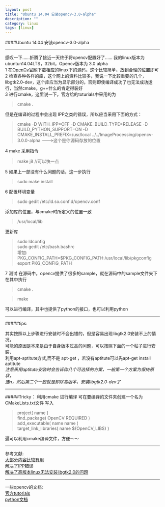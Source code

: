 ```yaml
---
layout: post
title: "Ubuntu 14.04 安装opencv-3.0-alpha"
description: ""
category: linux
tags: [linux]
---
```




####Ubuntu 14.04 安装opencv-3.0-alpha


--------



 感叹一下……折腾了接近一天终于将opencv配置好了……
 我的linux版本为ubuntun14.04LTS，32bit，Opencv版本为 3.0 alpha          
 1 在[OpenCv官网](http://opencv.org/)下载相应的linux下的源码，这个比较简单，放到合理的位置即可         
 2 检查各种各样的库，这个网上的资料比较多，我说一下比较重要的几个，libgtk2.0-dev，这个库应当为显示部分的，否则即使编译成功了也无法成功运行，当然cmake，g++什么的肯定得装好             
 3 进行cmake，这里说一下，官方给的toturials中采用的为
 >cmake .
 
 但是在编译的过程中会出现 IPP之类的错误，所以应当采用下面的方式：
>cmake -D WITH_IPP=OFF -D CMAKE_BUILD_TYPE=RELEASE -D BUILD_PYTHON_SUPPORT=ON -D CMAKE_INSTALL_PREFIX=/usr/local ../../ImageProcessing/opencv-3.0.0-alpha --->这个是你源码存放的位置


 4 make 采用指令 
 >make j8 //可以快一点
 
 
 5 如果上一部没有什么问题的话，这一步执行
 >sudo make install
 
 6 配置环境变量
 > sudo gedit /etc/ld.so.conf.d/opencv.conf
 
 
 添加库的位置，与cmake时所定义的位置一致
 >/usr/local/lib
 
  
  更新库
  >sudo ldconfig       
  >sudo gedit /etc/bash.bashrc       
  >增加:      
  >PKG_CONFIG_PATH=$PKG_CONFIG_PATH:/usr/local/lib/pkgconfig          
  >export PKG_CONFIG_PATH           


7 测试
在源码中，opencv提供了很多的sample，就在源码中的sample文件夹下
在其中执行
> cmake .      

> make


可以进行编译，其中也提供了python的接口，也可以利用python       


------------


#####tips:    

其实按照以上步骤进行安装时不会出错的，但是容易出现libgtk2.0安装不上的情况，     
可能的原因是本来是由于自身版本过高的问题，可以按照下面的一个帖子进行安装，    
利用apt-aptitute方式,而不是 apt-get ，若没有aptitute可以先apt-get install aptitute       
*注意采用aptitute安装时会告诉你几个可选择的方案，一般第一个方案为保持原状，          
选n，然后第二个一般就是卸除高版本，安装libgtk2.0-dev了*



------------

#####Tricky：
利用cmake 进行编译
可在要编译的文件夹创建一个名为CMakeLists.txt文件
写入

>project( name )   
>find_package( OpenCV REQUIRED )    
>add_executable( name name )     
>target_link_libraries( name ${OpenCV_LIBS} )      


遍可以利用cmake编译文件，方便～～


---------------------
参考文献:           
[大部分内容比较有用](http://blog.csdn.net/myparadise/article/details/4820333)            
[解决了IPP错误](http://www.th7.cn/Program/Python/201407/238580.shtml)          
[解决了高版本linux无法安装libgtk2.0的问题](http://blog.csdn.net/myparadise/article/details/4820333)

-------------
一些opencv的文档:             
[官方tutorials](http://docs.opencv.org/trunk/doc/tutorials/tutorials.html)                
[python文档](http://docs.opencv.org/trunk/doc/py_tutorials/py_gui/py_table_of_contents_gui/py_table_of_contents_gui.html)